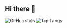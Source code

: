 ## Hi there 👋
![GitHub stats](https://github-readme-stats.vercel.app/api?username=LeticiaSalustiano&theme=github_dark&show_icons=true)
![Top Langs](https://github-readme-stats.vercel.app/api/top-langs/?username=LeticiaSalustiano&layout=compact&theme=github_dark)


<!--
**LeticiaSalustiano/LeticiaSalustiano** is a ✨ _special_ ✨ repository because its `README.md` (this file) appears on your GitHub profile.

Here are some ideas to get you started:

- 🔭 I’m currently working on ...
- 🌱 I’m currently learning ...
- 👯 I’m looking to collaborate on ...
- 🤔 I’m looking for help with ...
- 💬 Ask me about ...
- 📫 How to reach me: ...
- 😄 Pronouns: ...
- ⚡ Fun fact: ...
-->
